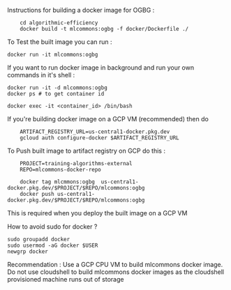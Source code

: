Instructions for building a docker image for OGBG : 

```
    cd algorithmic-efficiency
    docker build -t mlcommons:ogbg -f docker/Dockerfile ./
```


To Test the built image you can run :
```
docker run -it mlcommons:ogbg
```

If you want to run docker image in background and run your own commands in it's shell : 

```
docker run -it -d mlcommons:ogbg
docker ps # to get container id

docker exec -it <container_id> /bin/bash 
```
If you're building docker image on a GCP VM (recommended) then do 

```
    ARTIFACT_REGISTRY_URL=us-central1-docker.pkg.dev
    gcloud auth configure-docker $ARTIFACT_REGISTRY_URL
```

To Push built image to artifact registry on GCP do this : 

```
    PROJECT=training-algorithms-external
    REPO=mlcommons-docker-repo
    
    docker tag mlcmmons:ogbg  us-central1-docker.pkg.dev/$PROJECT/$REPO/mlcommons:ogbg
    docker push us-central1-docker.pkg.dev/$PROJECT/$REPO/mlcommons:ogbg
```

This is required when you deploy the built image on a GCP VM

How to avoid sudo for docker ?

```
sudo groupadd docker
sudo usermod -aG docker $USER
newgrp docker
```

Recommendation : Use a GCP CPU VM to build mlcommons docker image. Do not use cloudshell to build mlcommons docker images as the cloudshell provisioned machine runs out of storage
